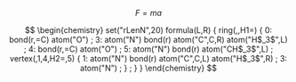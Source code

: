  $$F=ma \tag{1}$$
 
 
 $$
\begin{chemistry}
  set("rLenN",20)
  formula(L,R)
    {
      ring(,,H1=)
        {
          0: bond(r,=C) atom("O") ;
          3: atom("N") bond(r) atom("C",C,R) atom("H$_3$",L) ;
          4: bond(r,=C) atom("O") ;
          5: atom("N") bond(r) atom("CH$_3$",L) ;
          vertex(,1,4,H2=,5)
            {
              1: atom("N") bond(r) atom("C",C,L) atom("H$_3$",R) ;
              3: atom("N") ;
            } ;
        }
    }
\end{chemistry}
$$